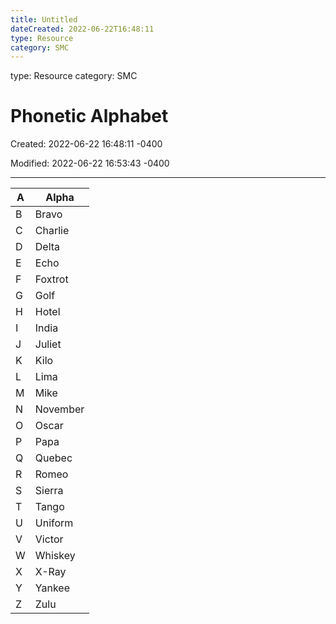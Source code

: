 ```yaml
---
title: Untitled
dateCreated: 2022-06-22T16:48:11
type: Resource
category: SMC
---
```

type: Resource
category: SMC

# Phonetic Alphabet

Created: 2022-06-22 16:48:11 -0400

Modified: 2022-06-22 16:53:43 -0400

---

| A   | Alpha    |
|-----|----------|
| B   | Bravo    |
| C   | Charlie  |
| D   | Delta    |
| E   | Echo     |
| F   | Foxtrot  |
| G   | Golf     |
| H   | Hotel    |
| I   | India    |
| J   | Juliet   |
| K   | Kilo     |
| L   | Lima     |
| M   | Mike     |
| N   | November |
| O   | Oscar    |
| P   | Papa     |
| Q   | Quebec   |
| R   | Romeo    |
| S   | Sierra   |
| T   | Tango    |
| U   | Uniform  |
| V   | Victor   |
| W   | Whiskey  |
| X   | X-Ray    |
| Y   | Yankee   |
| Z   | Zulu     |
